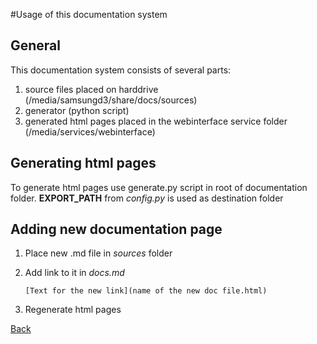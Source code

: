 #Usage of this documentation system
## General
This documentation system consists of several parts:

1. source files placed on harddrive (/media/samsungd3/share/docs/sources)
2. generator (python script)
3. generated html pages placed in the webinterface service folder (/media/services/webinterface)

## Generating html pages
To generate html pages use generate.py script in root of documentation folder. **EXPORT_PATH** from *config.py* is used as destination folder

## Adding new documentation page
1. Place new .md file in *sources* folder
2. Add link to it in *docs.md*

	```
	[Text for the new link](name of the new doc file.html)
	```
3. Regenerate html pages

[Back](docs.html)
